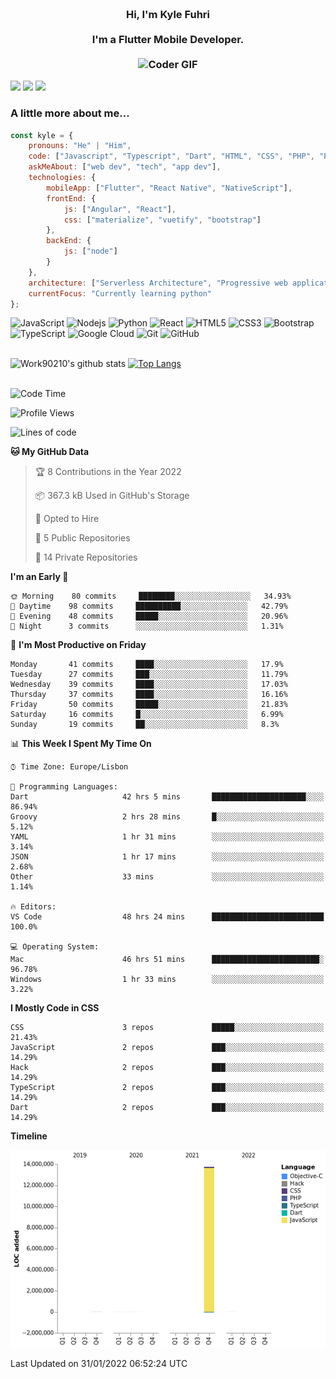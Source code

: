 
<h3 align="center">
  <abc>
    <br />Hi, I'm Kyle Fuhri<br />
    <br />
    I'm a Flutter Mobile Developer. <br />
    <br />
    <img
      src="https://media.giphy.com/media/SWoSkN6DxTszqIKEqv/giphy.gif"
      alt="Coder GIF"
      width="500"
      height="400"
    />
  </abc>
</h3>
<img src="https://img.shields.io/badge/Flutter%20-%2302569B.svg?&style=for-the-badge&logo=Flutter&logoColor=white" />
<img src="https://img.shields.io/badge/angular%20-%23DD0031.svg?&style=for-the-badge&logo=angular&logoColor=white"/>
<img src="https://img.shields.io/badge/react%20-%2320232a.svg?&style=for-the-badge&logo=react&logoColor=%2361DAFB"/>

<h3>A little more about me...  </h3>

```javascript
const kyle = {
    pronouns: "He" | "Him",
    code: ["Javascript", "Typescript", "Dart", "HTML", "CSS", "PHP", "Python"],
    askMeAbout: ["web dev", "tech", "app dev"],
    technologies: {
        mobileApp: ["Flutter", "React Native", "NativeScript"],
        frontEnd: {
            js: ["Angular", "React"],
            css: ["materialize", "vuetify", "bootstrap"]
        },
        backEnd: {
            js: ["node"]
        }
    },
    architecture: ["Serverless Architecture", "Progressive web applications", "Single page applications"],
    currentFocus: "Currently learning python"
};
```

![JavaScript](https://img.shields.io/badge/-JavaScript-black?style=flat-square&logo=javascript)
![Nodejs](https://img.shields.io/badge/-Nodejs-black?style=flat-square&logo=Node.js)
![Python](https://img.shields.io/badge/-Python-black?style=flat-square&logo=Python)
![React](https://img.shields.io/badge/-React-black?style=flat-square&logo=react)
![HTML5](https://img.shields.io/badge/-HTML5-E34F26?style=flat-square&logo=html5&logoColor=white)
![CSS3](https://img.shields.io/badge/-CSS3-1572B6?style=flat-square&logo=css3)
![Bootstrap](https://img.shields.io/badge/-Bootstrap-563D7C?style=flat-square&logo=bootstrap)
![TypeScript](https://img.shields.io/badge/-TypeScript-007ACC?style=flat-square&logo=typescript)
![Google Cloud](https://img.shields.io/badge/Google%20Cloud-black?style=flat-square&logo=google-cloud)
![Git](https://img.shields.io/badge/-Git-black?style=flat-square&logo=git)
![GitHub](https://img.shields.io/badge/-GitHub-181717?style=flat-square&logo=github)
</br>
</br>


![Work90210's github stats](https://github-readme-stats.vercel.app/api?username=work90210)
[![Top Langs](https://github-readme-stats.vercel.app/api/top-langs/?username=work90210)](https://github.com/work90210/github-readme-stats)
</br>
</br>
<!--START_SECTION:waka-->
![Code Time](http://img.shields.io/badge/Code%20Time-420%20hrs%2012%20mins-blue)

![Profile Views](http://img.shields.io/badge/Profile%20Views-11-blue)

![Lines of code](https://img.shields.io/badge/From%20Hello%20World%20I%27ve%20Written-14%20Million%20lines%20of%20code-blue)

**🐱 My GitHub Data** 

> 🏆 8 Contributions in the Year 2022
 > 
> 📦 367.3 kB Used in GitHub's Storage 
 > 
> 💼 Opted to Hire
 > 
> 📜 5 Public Repositories 
 > 
> 🔑 14 Private Repositories  
 > 
**I'm an Early 🐤** 

```text
🌞 Morning    80 commits     ████████░░░░░░░░░░░░░░░░░   34.93% 
🌆 Daytime    98 commits     ██████████░░░░░░░░░░░░░░░   42.79% 
🌃 Evening    48 commits     █████░░░░░░░░░░░░░░░░░░░░   20.96% 
🌙 Night      3 commits      ░░░░░░░░░░░░░░░░░░░░░░░░░   1.31%

```
📅 **I'm Most Productive on Friday** 

```text
Monday       41 commits     ████░░░░░░░░░░░░░░░░░░░░░   17.9% 
Tuesday      27 commits     ███░░░░░░░░░░░░░░░░░░░░░░   11.79% 
Wednesday    39 commits     ████░░░░░░░░░░░░░░░░░░░░░   17.03% 
Thursday     37 commits     ████░░░░░░░░░░░░░░░░░░░░░   16.16% 
Friday       50 commits     █████░░░░░░░░░░░░░░░░░░░░   21.83% 
Saturday     16 commits     █░░░░░░░░░░░░░░░░░░░░░░░░   6.99% 
Sunday       19 commits     ██░░░░░░░░░░░░░░░░░░░░░░░   8.3%

```


📊 **This Week I Spent My Time On** 

```text
⌚︎ Time Zone: Europe/Lisbon

💬 Programming Languages: 
Dart                     42 hrs 5 mins       █████████████████████░░░░   86.94% 
Groovy                   2 hrs 28 mins       █░░░░░░░░░░░░░░░░░░░░░░░░   5.12% 
YAML                     1 hr 31 mins        ░░░░░░░░░░░░░░░░░░░░░░░░░   3.14% 
JSON                     1 hr 17 mins        ░░░░░░░░░░░░░░░░░░░░░░░░░   2.68% 
Other                    33 mins             ░░░░░░░░░░░░░░░░░░░░░░░░░   1.14%

🔥 Editors: 
VS Code                  48 hrs 24 mins      █████████████████████████   100.0%

💻 Operating System: 
Mac                      46 hrs 51 mins      ████████████████████████░   96.78% 
Windows                  1 hr 33 mins        ░░░░░░░░░░░░░░░░░░░░░░░░░   3.22%

```

**I Mostly Code in CSS** 

```text
CSS                      3 repos             █████░░░░░░░░░░░░░░░░░░░░   21.43% 
JavaScript               2 repos             ███░░░░░░░░░░░░░░░░░░░░░░   14.29% 
Hack                     2 repos             ███░░░░░░░░░░░░░░░░░░░░░░   14.29% 
TypeScript               2 repos             ███░░░░░░░░░░░░░░░░░░░░░░   14.29% 
Dart                     2 repos             ███░░░░░░░░░░░░░░░░░░░░░░   14.29%

```


**Timeline**

![Chart not found](https://raw.githubusercontent.com/Work90210/Work90210/main/charts/bar_graph.png) 


 Last Updated on 31/01/2022 06:52:24 UTC
<!--END_SECTION:waka-->
